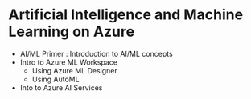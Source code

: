 # Artificial Intelligence and Machine Learning on Azure

* AI/ML Primer : Introduction to AI/ML concepts
* Intro to Azure ML Workspace
  * Using Azure ML Designer 
  * Using AutoML
* Into to Azure AI Services 